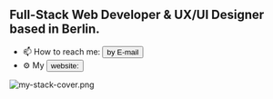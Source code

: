 
## Full-Stack Web Developer & UX/UI Designer based in Berlin.

- 📫 How to reach me: <a href="mailto:hassan.aburesha@gmail.com" target="_blank"><button>by E-mail</button></a>
- ⚙️ My <a href="[mailto:hassan.aburesha@gmail.com](https://www.aburesha.com/)" target="_blank"><button>website:</button></a>


![my-stack-cover.png](https://s3.amazonaws.com/spicedling/gFOfFA91YkNSLEeHm4IFcvM8EYnz5oq2.png)

<!--
**h-aburesha/h-aburesha** is a ✨ _special_ ✨ repository because its `README.md` (this file) appears on your GitHub profile.

Here are some ideas to get you started:

- 🔭 I’m currently working on ...
- 🌱 I’m currently learning ...
- 👯 I’m looking to collaborate on ...
- 🤔 I’m looking for help with ...
- 💬 Ask me about ...
- 📫 How to reach me: ...
- 😄 Pronouns: ...
- ⚡ Fun fact: ...
-->

